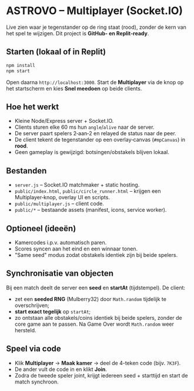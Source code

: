 
# ASTROVO – Multiplayer (Socket.IO)

Live zien waar je tegenstander op de ring staat (rood), zonder de kern van het spel te wijzigen.
Dit project is **GitHub- en Replit‑ready**.

## Starten (lokaal of in Replit)

```bash
npm install
npm start
```
Open daarna `http://localhost:3000`. Start de **Multiplayer** via de knop op het startscherm en kies **Snel meedoen** op beide clients.

## Hoe het werkt
- Kleine Node/Express server + Socket.IO.
- Clients sturen elke 60 ms hun `angle`/`alive` naar de server.
- De server paart spelers 2‑aan‑2 en relayed de status naar de peer.
- De client tekent de tegenstander op een overlay‑canvas (`#mpCanvas`) in **rood**.
- Geen gameplay is gewijzigd: botsingen/obstakels blijven lokaal.

## Bestanden
- `server.js` – Socket.IO matchmaker + static hosting.
- `public/index.html`, `public/circle_runner.html` – krijgen een Multiplayer‑knop, overlay UI en scripts.
- `public/multiplayer.js` – client code.
- `public/*` – bestaande assets (manifest, icons, service worker).

## Optioneel (ideeën)
- Kamercodes i.p.v. automatisch paren.
- Scores syncen aan het eind en een winnaar tonen.
- "Same seed" modus zodat obstakels identiek zijn bij beide spelers.


## Synchronisatie van objecten
Bij een match deelt de server een **seed** en **startAt** (tijdstempel). De client:
- zet een **seeded RNG** (Mulberry32) door `Math.random` tijdelijk te overschrijven;
- **start exact tegelijk** op `startAt`;
- zo ontstaan alle obstakels/coins identiek bij beide spelers, zonder de core game aan te passen.
Na Game Over wordt `Math.random` weer hersteld.


## Speel via code
- Klik **Multiplayer** → **Maak kamer** → deel de 4-teken code (bijv. `7K3F`).
- De ander vult de code in en klikt **Join**.
- Zodra de tweede speler joint, krijgt iedereen seed + starttijd en start de match synchroon.
